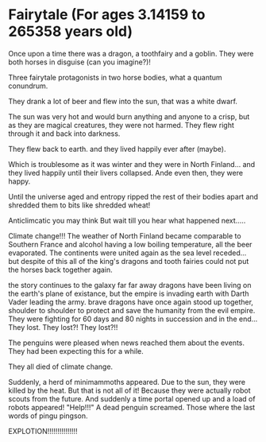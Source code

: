 # Fairytale (For ages 3.14159 to 265358 years old)

Once upon a time there was a dragon, a toothfairy and a goblin.
They were both horses in disguise (can you imagine?)!

Three fairytale protagonists in two horse bodies, what a quantum conundrum.

They drank a lot of beer and flew into the sun, that was a white dwarf.

The sun was very hot and would burn anything and anyone to a crisp, but as they are magical creatures, they were not harmed.
They flew right through it and back into darkness.


They flew back to earth.
and they lived happily ever after (maybe).

Which is troublesome as it was winter and they were in North Finland...
and they lived happily until their livers collapsed. Ande even then, they were happy.


Until the universe aged and entropy ripped the rest of 
their bodies apart and shredded them to bits like shredded wheat!

Anticlimcatic you may think But wait till you hear what happened next.....

Climate change!!! The weather of North Finland became comparable to Southern France and alcohol having a low boiling temperature, all the beer evaporated. The continents were united again as the sea level receded... but despite of this all of the king's dragons and tooth fairies could not put the horses back together again.

the story continues to the galaxy far far away
dragons have been living on the earth's plane of existance, but the empire is invading earth with Darth Vader leading the army. brave dragons have once again stood up together, shoulder to shoulder to protect and save the humanity from the evil empire. They were fighting for 60 days and 80 nights in succession and in the end... 
They lost. They lost?! They lost?!!

The penguins were pleased when news reached them about the events. They had been expecting this for a while.

They all died of climate change.

Suddenly, a herd of minimammoths appeared. 
Due to the sun, they were killed by the heat. 
But that is not all of it! Because they were actually robot scouts from the future. And suddenly a time portal opened up and a load of robots appeared!
"Help!!!" A dead penguin screamed.
Those where the last words of pingu pingson.

EXPLOTION!!!!!!!!!!!!!!!